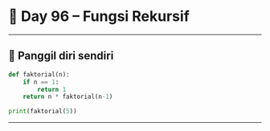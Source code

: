 # 🐍 Day 96 – Fungsi Rekursif

---

## 🔁 Panggil diri sendiri

```python
def faktorial(n):
    if n == 1:
        return 1
    return n * faktorial(n-1)

print(faktorial(5))
```

---
